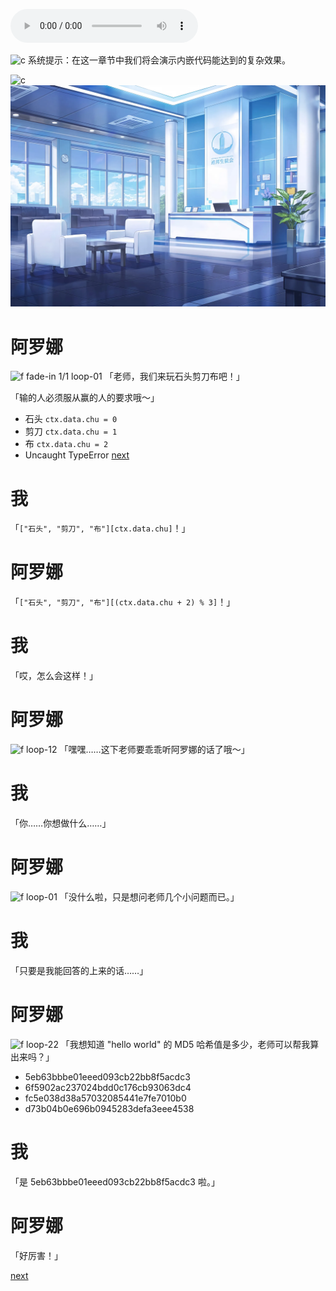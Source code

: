 ![m][bgm]

![c](#wait "1000")
系统提示：在这一章节中我们将会演示内嵌代码能达到的复杂效果。

![c](#wait "1000")
![b fade][bg]

# 阿罗娜

![f fade-in 1/1 loop-01](#arona)
「老师，我们来玩石头剪刀布吧！」

「输的人必须服从赢的人的要求哦～」

- 石头 `ctx.data.chu = 0`
- 剪刀 `ctx.data.chu = 1`
- 布 `ctx.data.chu = 2`
- Uncaught TypeError [next](./chapter-2/scene-1.md)

# 我

「`["石头", "剪刀", "布"][ctx.data.chu]`！」

# 阿罗娜

「`["石头", "剪刀", "布"][(ctx.data.chu + 2) % 3]`！」

# 我

「哎，怎么会这样！」

# 阿罗娜

![f loop-12](#arona)
「嘿嘿……这下老师要乖乖听阿罗娜的话了哦～」

# 我

「你……你想做什么……」

# 阿罗娜

![f loop-01](#arona)
「没什么啦，只是想问老师几个小问题而已。」

# 我

「只要是我能回答的上来的话……」

# 阿罗娜

![f loop-22](#arona)
「我想知道 "hello world" 的 MD5 哈希值是多少，老师可以帮我算出来吗？」

- 5eb63bbbe01eeed093cb22bb8f5acdc3
- 6f5902ac237024bdd0c176cb93063dc4
- fc5e038d38a57032085441e7fe7010b0
- d73b04b0e696b0945283defa3eee4538

# 我

「是 5eb63bbbe01eeed093cb22bb8f5acdc3 啦。」

# 阿罗娜

「好厉害！」

[next](#chapter-3)

[bg]: ../assets/images/BG_ReceptionRoom.png
[bgm]: ../assets/audio/bgm/Theme_06.ogg

